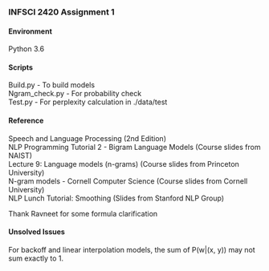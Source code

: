 ### INFSCI 2420 Assignment 1
#### Environment
Python 3.6

#### Scripts
Build.py - To build models<br/>
Ngram_check.py - For probability check<br/>
Test.py - For perplexity calculation in ./data/test

#### Reference
Speech and Language Processing (2nd Edition)<br/>
NLP Programming Tutorial 2 - Bigram Language Models 
(Course slides from NAIST)<br/>
Lecture 9: Language models (n-grams) 
(Course slides from Princeton University)<br/>
N-gram models - Cornell Computer Science
(Course slides from Cornell University)<br/>
NLP Lunch Tutorial: Smoothing (Slides from Stanford NLP Group)

Thank Ravneet for some formula clarification

#### Unsolved Issues
For backoff and linear interpolation models, the sum of P(w|(x, y))
may not sum exactly to 1.
